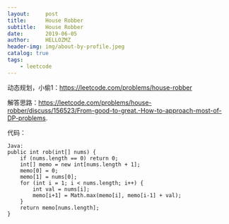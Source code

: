 ```yaml
---
layout:     post
title:      House Robber
subtitle:   House Robber 
date:       2019-06-05
author:     HELLOZMZ
header-img: img/about-by-profile.jpeg
catalog: true
tags:
    - leetcode
---
```


动态规划，小偷1：https://leetcode.com/problems/house-robber


解答思路：https://leetcode.com/problems/house-robber/discuss/156523/From-good-to-great.-How-to-approach-most-of-DP-problems.

代码：
```
Java:
public int rob(int[] nums) {
    if (nums.length == 0) return 0;
    int[] memo = new int[nums.length + 1];
    memo[0] = 0;
    memo[1] = nums[0];
    for (int i = 1; i < nums.length; i++) {
        int val = nums[i];
        memo[i+1] = Math.max(memo[i], memo[i-1] + val);
    }
    return memo[nums.length];
}
```


